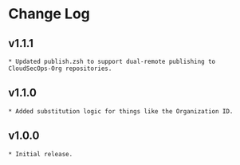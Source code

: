 # Change Log

## v1.1.1
    * Updated publish.zsh to support dual-remote publishing to CloudSecOps-Org repositories.

## v1.1.0
    * Added substitution logic for things like the Organization ID.

## v1.0.0
    * Initial release.
